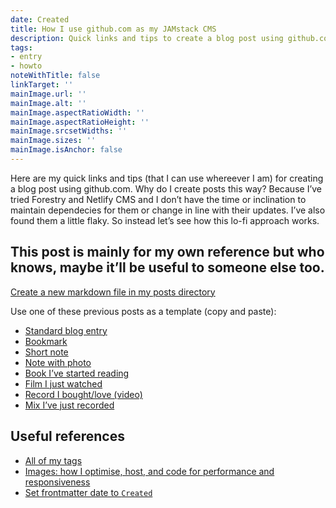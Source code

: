 ```yaml
---
date: Created
title: How I use github.com as my JAMstack CMS
description: Quick links and tips to create a blog post using github.com 
tags:
- entry
- howto
noteWithTitle: false
linkTarget: ''
mainImage.url: ''
mainImage.alt: ''
mainImage.aspectRatioWidth: ''
mainImage.aspectRatioHeight: ''
mainImage.srcsetWidths: ''
mainImage.sizes: ''
mainImage.isAnchor: false
---
```

Here are my quick links and tips (that I can use whereever I am) for creating a blog post using github.com. Why do I create posts this way? Because I’ve tried Forestry and Netlify CMS and I don’t have the time or inclination to maintain dependecies for them or change in line with their updates. I’ve also found them a little flaky. So instead let’s see how this lo-fi approach works.

This post is mainly for my own reference but who knows, maybe it’ll be useful to someone else too.
---

[Create a new markdown file in my posts directory](https://github.com/fuzzylogicxx/fuzzylogic/new/v3/posts)

Use one of these previous posts as a template (copy and paste):

- [Standard blog entry](https://raw.githubusercontent.com/fuzzylogicxx/fuzzylogic/v3/posts/collected-web-accessibility-guidelines-tips-and-tests.md)
- [Bookmark](https://raw.githubusercontent.com/fuzzylogicxx/fuzzylogic/v3/posts/add-opacity-to-existing-color.md)
- [Short note](https://raw.githubusercontent.com/fuzzylogicxx/fuzzylogic/v3/posts/captain-fantastic.md)
- [Note with photo](https://fuzzylogic.me/posts/fuzzy-logic-laurence-hughes-march-23-clyde-built-radio/)
- [Book I’ve started reading](https://fuzzylogic.me/posts/i-ve-started-reading-the-15-minute-city-by-natalie-whittle/)
- [Film I just watched](https://raw.githubusercontent.com/fuzzylogicxx/fuzzylogic/v3/posts/captain-fantastic.md)
- [Record I bought/love (video)](https://fuzzylogic.me/posts/plant43-%E2%80%93-light-pollution/) 
- [Mix I’ve just recorded](https://fuzzylogic.me/posts/fuzzy-logic-laurence-hughes-march-23-clyde-built-radio/)

## Useful references

- [All of my tags](https://fuzzylogic.me/tags/)
- [Images: how I optimise, host, and code for performance and responsiveness](https://fuzzylogic.me/posts/my-new-syntax-for-responsive-and-modern-blog-images/)
- [Set frontmatter date to `Created`](https://www.11ty.dev/docs/dates/)
